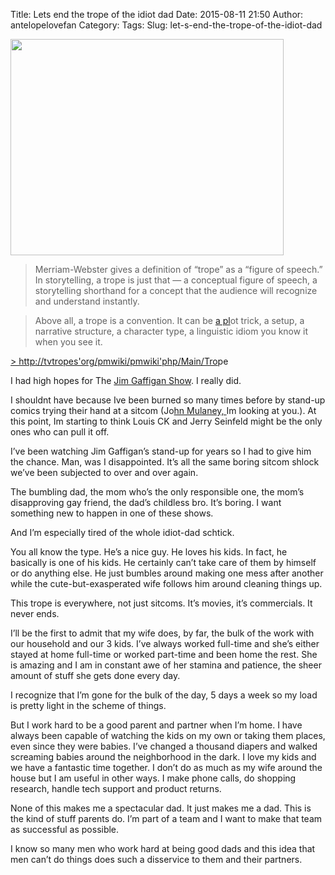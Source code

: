 Title: Lets end the trope of the idiot dad
Date: 2015-08-11 21:50
Author: antelopelovefan
Category: 
Tags: 
Slug: let-s-end-the-trope-of-the-idiot-dad

<img src="https://d262ilb51hltx0.cloudfront.net/max/800/1*WyMafsZPcHepyqmZ8x7gHg.png" width="437" height="346" />

> Merriam-Webster gives a definition of “trope” as a “figure of speech.” In storytelling, a trope is just that — a conceptual figure of speech, a storytelling shorthand for a concept that the audience will recognize and understand instantly.

> Above all, a trope is a convention. It can be [a pl](http://tvtropes.org/pmwiki/pmwiki.php/Main/Plot)ot trick, a setup, a narrative structure, a character type, a linguistic idiom you know it when you see it.

[> http://tvtropes'org/pmwiki/pmwiki'php/Main/Tro](http://tvtropes.org/pmwiki/pmwiki.php/Main/Trope)pe

I had high hopes for The [Jim Gaffigan Show](http://www.imdb.com/title/tt3484406/). I really did.

I shouldnt have because Ive been burned so many times before by stand-up comics trying their hand at a sitcom (Jo[hn Mulaney, ](http://www.imdb.com/title/tt2753110/)Im looking at you.). At this point, Im starting to think Louis CK and Jerry Seinfeld might be the only ones who can pull it off.

I’ve been watching Jim Gaffigan’s stand-up for years so I had to give him the chance. Man, was I disappointed. It’s all the same boring sitcom shlock we’ve been subjected to over and over again.

The bumbling dad, the mom who’s the only responsible one, the mom’s disapproving gay friend, the dad’s childless bro. It’s boring. I want something new to happen in one of these shows.

And I’m especially tired of the whole idiot-dad schtick.

You all know the type. He’s a nice guy. He loves his kids. In fact, he basically is one of his kids. He certainly can’t take care of them by himself or do anything else. He just bumbles around making one mess after another while the cute-but-exasperated wife follows him around cleaning things up.

This trope is everywhere, not just sitcoms. It’s movies, it’s commercials. It never ends.

I’ll be the first to admit that my wife does, by far, the bulk of the work with our household and our 3 kids. I’ve always worked full-time and she’s either stayed at home full-time or worked part-time and been home the rest. She is amazing and I am in constant awe of her stamina and patience, the sheer amount of stuff she gets done every day.

I recognize that I’m gone for the bulk of the day, 5 days a week so my load is pretty light in the scheme of things.

But I work hard to be a good parent and partner when I’m home. I have always been capable of watching the kids on my own or taking them places, even since they were babies. I’ve changed a thousand diapers and walked screaming babies around the neighborhood in the dark. I love my kids and we have a fantastic time together. I don’t do as much as my wife around the house but I am useful in other ways. I make phone calls, do shopping research, handle tech support and product returns.

None of this makes me a spectacular dad. It just makes me a dad. This is the kind of stuff parents do. I’m part of a team and I want to make that team as successful as possible.

I know so many men who work hard at being good dads and this idea that men can’t do things does such a disservice to them and their partners.

